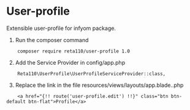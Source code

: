 # User-profile

Extensible user-profile for infyom package.

1. Run the composer command

```
	composer require reta110/user-profile 1.0
```

2. Add the Service Provider in config/app.php

```
	Reta110\UserProfile\UserProfileServiceProvider::class,
```

3. Replace the link in the file resources/views/layouts/app.blade..php

```
	<a href="{!! route('user-profile.edit') !!}" class="btn btn-default btn-flat">Profile</a>
```